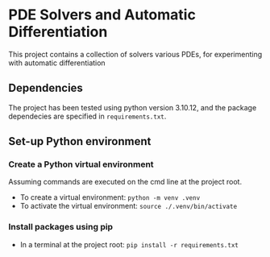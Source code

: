 # PDE Solvers and Automatic Differentiation

This project contains a collection of solvers various PDEs, for experimenting with automatic differentiation

## Dependencies

The project has been tested using python version 3.10.12, and the package dependecies are specified in `requirements.txt`.

## Set-up Python environment

### Create a Python virtual environment

Assuming commands are executed on the cmd line at the project root.
- To create a virtual environment: ```python -m venv .venv```
- To activate the virtual environment: ```source ./.venv/bin/activate```


### Install packages using pip

- In a terminal at the project root: ```pip install -r requirements.txt```
